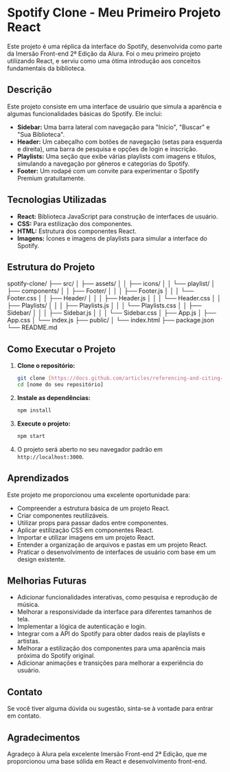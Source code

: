 # Spotify Clone - Meu Primeiro Projeto React

Este projeto é uma réplica da interface do Spotify, desenvolvida como parte da Imersão Front-end 2ª Edição da Alura. Foi o meu primeiro projeto utilizando React, e serviu como uma ótima introdução aos conceitos fundamentais da biblioteca.

## Descrição

Este projeto consiste em uma interface de usuário que simula a aparência e algumas funcionalidades básicas do Spotify. Ele inclui:

-   **Sidebar:** Uma barra lateral com navegação para "Início", "Buscar" e "Sua Biblioteca".
-   **Header:** Um cabeçalho com botões de navegação (setas para esquerda e direita), uma barra de pesquisa e opções de login e inscrição.
-   **Playlists:** Uma seção que exibe várias playlists com imagens e títulos, simulando a navegação por gêneros e categorias do Spotify.
-   **Footer:** Um rodapé com um convite para experimentar o Spotify Premium gratuitamente.

## Tecnologias Utilizadas

-   **React:** Biblioteca JavaScript para construção de interfaces de usuário.
-   **CSS:** Para estilização dos componentes.
-   **HTML:** Estrutura dos componentes React.
-   **Imagens:** Ícones e imagens de playlists para simular a interface do Spotify.

## Estrutura do Projeto

spotify-clone/
├── src/
│   ├── assets/
│   │   ├── icons/
│   │   └── playlist/
│   ├── components/
│   │   ├── Footer/
│   │   │   ├── Footer.js
│   │   │   └── Footer.css
│   │   ├── Header/
│   │   │   ├── Header.js
│   │   │   └── Header.css
│   │   ├── Playlists/
│   │   │   ├── Playlists.js
│   │   │   └── Playlists.css
│   │   ├── Sidebar/
│   │   │   ├── Sidebar.js
│   │   │   └── Sidebar.css
│   ├── App.js
│   ├── App.css
│   └── index.js
├── public/
│   └── index.html
├── package.json
└── README.md

## Como Executar o Projeto

1.  **Clone o repositório:**

    ```bash
    git clone [https://docs.github.com/articles/referencing-and-citing-content](https://docs.github.com/articles/referencing-and-citing-content)
    cd [nome do seu repositório]
    ```

2.  **Instale as dependências:**

    ```bash
    npm install
    ```

3.  **Execute o projeto:**

    ```bash
    npm start
    ```

4.  O projeto será aberto no seu navegador padrão em `http://localhost:3000`.

## Aprendizados

Este projeto me proporcionou uma excelente oportunidade para:

-   Compreender a estrutura básica de um projeto React.
-   Criar componentes reutilizáveis.
-   Utilizar props para passar dados entre componentes.
-   Aplicar estilização CSS em componentes React.
-   Importar e utilizar imagens em um projeto React.
-   Entender a organização de arquivos e pastas em um projeto React.
-   Praticar o desenvolvimento de interfaces de usuário com base em um design existente.

## Melhorias Futuras

-   Adicionar funcionalidades interativas, como pesquisa e reprodução de música.
-   Melhorar a responsividade da interface para diferentes tamanhos de tela.
-   Implementar a lógica de autenticação e login.
-   Integrar com a API do Spotify para obter dados reais de playlists e artistas.
-   Melhorar a estilização dos componentes para uma aparência mais próxima do Spotify original.
-   Adicionar animações e transições para melhorar a experiência do usuário.

## Contato

Se você tiver alguma dúvida ou sugestão, sinta-se à vontade para entrar em contato.

## Agradecimentos

Agradeço à Alura pela excelente Imersão Front-end 2ª Edição, que me proporcionou uma base sólida em React e desenvolvimento front-end.